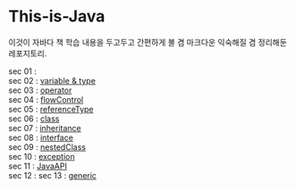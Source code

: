 # This-is-Java
이것이 자바다 책 학습 내용을 두고두고 간편하게 볼 겸 마크다운 익숙해질 겸 정리해둔 레포지토리.

sec 01 :   
sec 02 : [variable & type](https://github.com/bluewhale507/this-is-Java/blob/main/sec02_primitiveType/primitiveType.md)  
sec 03 : [operator](https://github.com/bluewhale507/this-is-Java/blob/main/sec03_operator/oprator.md)  
sec 04 : [flowControl](https://github.com/bluewhale507/this-is-Java/blob/main/sec04_flowControl/flowControl.md)  
sec 05 : [referenceType](https://github.com/bluewhale507/this-is-Java/blob/main/sec05_referenceType/referenceType.md)  
sec 06 : [class](https://github.com/bluewhale507/this-is-Java/blob/main/sec06_class/class.md)  
sec 07 : [inheritance](https://github.com/bluewhale507/this-is-Java/blob/main/sec07_inheritance/inheritance.md)  
sec 08 : [interface](https://github.com/bluewhale507/this-is-Java/blob/main/sec08_interface/interface.md)  
sec 09 : [nestedClass](https://github.com/bluewhale507/this-is-Java/blob/main/sec09_nested_ClassAndInterface/nestedClass.md)  
sec 10 : [exception](https://github.com/bluewhale507/this-is-Java/blob/main/sec10_exception/exception.md)  
sec 11 : [JavaAPI](https://github.com/bluewhale507/this-is-Java/blob/main/sec11_basicAPI/basicAPI.md)  
sec 12 :
sec 13 : [generic](https://github.com/bluewhale507/this-is-Java/blob/main/sec12_generic/generic.md)  
